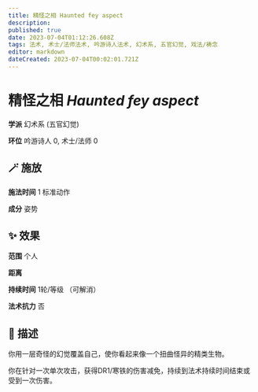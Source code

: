 ```yaml
---
title: 精怪之相 Haunted fey aspect
description: 
published: true
date: 2023-07-04T01:12:26.608Z
tags: 法术, 术士/法师法术, 吟游诗人法术, 幻术系, 五官幻觉, 戏法/祷念
editor: markdown
dateCreated: 2023-07-04T00:02:01.721Z
---
```


# **精怪之相** *Haunted fey aspect*

**学派** 幻术系 (五官幻觉) 

**环位** 吟游诗人 0, 术士/法师 0

## 🪄 施放

**施法时间** 1 标准动作

**成分** 姿势

## ✨ 效果  

**范围** 个人

**距离**   

**持续时间** 1轮/等级 （可解消） 

**法术抗力** 否

## 📖 描述

你用一层奇怪的幻觉覆盖自己，使你看起来像一个扭曲怪异的精类生物。

你在针对一次单次攻击，获得DR1/寒铁的伤害减免，持续到法术持续时间结束或受到一次伤害。
    